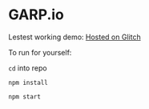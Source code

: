 # GARP.io

Lestest working demo: [Hosted on Glitch](https://tsbraun1891-garp-io-1.glitch.me/)

To run for yourself:

`cd` into repo

`npm install`

`npm start`
